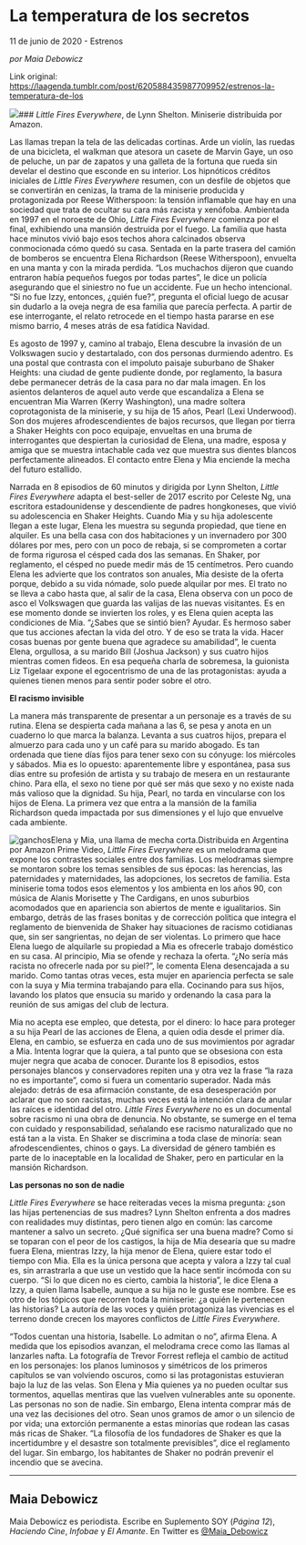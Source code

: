 # La temperatura de los secretos



11 de junio de 2020 - Estrenos

_por Maia Debowicz_

Link original: https://laagenda.tumblr.com/post/620588435987709952/estrenos-la-temperatura-de-los

![](https://64.media.tumblr.com/d92f3467f2bb5dcbee7a394f0177032a/00d8805d7f1805e2-03/s500x750/97f46624b65b3425f117cacc58edef7b0a80a950.jpg)### *Little Fires Everywhere*, de Lynn Shelton. Miniserie distribuida por Amazon.


Las llamas trepan la tela de las delicadas cortinas. Arde un violín, las ruedas de una bicicleta, el walkman que atesora un casete de Marvin Gaye, un oso de peluche, un par de zapatos y una galleta de la fortuna que rueda sin develar el destino que esconde en su interior. Los hipnóticos créditos iniciales de *Little Fires Everywhere* resumen, con un desfile de objetos que se convertirán en cenizas, la trama de la miniserie producida y protagonizada por Reese Witherspoon: la tensión inflamable que hay en una sociedad que trata de ocultar su cara más racista y xenófoba. Ambientada en 1997 en el noroeste de Ohio, *Little Fires Everywhere* comienza por el final, exhibiendo una mansión destruida por el fuego. La familia que hasta hace minutos vivió bajo esos techos ahora calcinados observa conmocionada cómo quedó su casa. Sentada en la parte trasera del camión de bomberos se encuentra Elena Richardson (Reese Witherspoon), envuelta en una manta y con la mirada perdida. “Los muchachos dijeron que cuando entraron había pequeños fuegos por todas partes”, le dice un policía asegurando que el siniestro no fue un accidente. Fue un hecho intencional. “Si no fue Izzy, entonces, ¿quién fue?”, pregunta el oficial luego de acusar sin dudarlo a la oveja negra de esa familia que parecía perfecta. A partir de ese interrogante, el relato retrocede en el tiempo hasta pararse en ese mismo barrio, 4 meses atrás de esa fatídica Navidad.

Es agosto de 1997 y, camino al trabajo, Elena descubre la invasión de un Volkswagen sucio y destartalado, con dos personas durmiendo adentro. Es una postal que contrasta con el impoluto paisaje suburbano de Shaker Heights: una ciudad de gente pudiente donde, por reglamento, la basura debe permanecer detrás de la casa para no dar mala imagen. En los asientos delanteros de aquel auto verde que escandaliza a Elena se encuentran Mia Warren (Kerry Washington), una madre soltera coprotagonista de la miniserie, y su hija de 15 años, Pearl (Lexi Underwood). Son dos mujeres afrodescendientes de bajos recursos, que llegan por tierra a Shaker Heights con poco equipaje, envueltas en una bruma de interrogantes que despiertan la curiosidad de Elena, una madre, esposa y amiga que se muestra intachable cada vez que muestra sus dientes blancos perfectamente alineados. El contacto entre Elena y Mia enciende la mecha del futuro estallido. 

Narrada en 8 episodios de 60 minutos y dirigida por Lynn Shelton, *Little Fires Everywhere* adapta el best-seller de 2017 escrito por Celeste Ng, una escritora estadounidense y descendiente de padres hongkoneses, que vivió su adolescencia en Shaker Heights. Cuando Mia y su hija adolescente llegan a este lugar, Elena les muestra su segunda propiedad, que tiene en alquiler. Es una bella casa con dos habitaciones y un invernadero por 300 dólares por mes, pero con un poco de rebaja, si se comprometen a cortar de forma rigurosa el césped cada dos las semanas. En Shaker, por reglamento, el césped no puede medir más de 15 centímetros. Pero cuando Elena les advierte que los contratos son anuales, Mia desiste de la oferta porque, debido a su vida nómade, solo puede alquilar por mes. El trato no se lleva a cabo hasta que, al salir de la casa, Elena observa con un poco de asco el Volkswagen que guarda las valijas de las nuevas visitantes. Es en ese momento donde se invierten los roles, y es Elena quien acepta las condiciones de Mia. “¿Sabes que se sintió bien? Ayudar. Es hermoso saber que tus acciones afectan la vida del otro. Y de eso se trata la vida. Hacer cosas buenas por gente buena que agradece su amabilidad”, le cuenta Elena, orgullosa, a su marido Bill (Joshua Jackson) y sus cuatro hijos mientras comen fideos. En esa pequeña charla de sobremesa, la guionista Liz Tigelaar expone el egocentrismo de una de las protagonistas: ayuda a quienes tienen menos para sentir poder sobre el otro.

**El racismo invisible**

La manera más transparente de presentar a un personaje es a través de su rutina. Elena se despierta cada mañana a las 6, se pesa y anota en un cuaderno lo que marca la balanza. Levanta a sus cuatros hijos, prepara el almuerzo para cada uno y un café para su marido abogado. Es tan ordenada que tiene días fijos para tener sexo con su cónyuge: los miércoles y sábados. Mia es lo opuesto: aparentemente libre y espontánea, pasa sus días entre su profesión de artista y su trabajo de mesera en un restaurante chino. Para ella, el sexo no tiene por qué ser más que sexo y no existe nada más valioso que la dignidad. Su hija, Pearl, no tarda en vincularse con los hijos de Elena. La primera vez que entra a la mansión de la familia Richardson queda impactada por sus dimensiones y el lujo que envuelve cada ambiente.

![ganchos](https://64.media.tumblr.com/f6f251330af77e6d287916ebe49a248b/00d8805d7f1805e2-ee/s500x750/431d775ac41eb451c95e22c9b0f39a836b776f82.jpg)Elena y Mia, una llama de mecha corta.Distribuida en Argentina por Amazon Prime Video, *Little Fires Everywhere* es un melodrama que expone los contrastes sociales entre dos familias. Los melodramas siempre se montaron sobre los temas sensibles de sus épocas: las herencias, las paternidades y maternidades, las adopciones, los secretos de familia. Esta miniserie toma todos esos elementos y los ambienta en los años 90, con música de Alanis Morisette y The Cardigans, en unos suburbios acomodados que en apariencia son abiertos de mente e igualitarios. Sin embargo, detrás de las frases bonitas y de corrección política que integra el reglamento de bienvenida de Shaker hay situaciones de racismo cotidianas que, sin ser sangrientas, no dejan de ser violentas. Lo primero que hace Elena luego de alquilarle su propiedad a Mia es ofrecerle trabajo doméstico en su casa. Al principio, Mia se ofende y rechaza la oferta. “¿No sería más racista no ofrecerle nada por su piel?”, le comenta Elena desencajada a su marido. Como tantas otras veces, esta mujer en apariencia perfecta se sale con la suya y Mia termina trabajando para ella. Cocinando para sus hijos, lavando los platos que ensucia su marido y ordenando la casa para la reunión de sus amigas del club de lectura.

Mia no acepta ese empleo, que detesta, por el dinero: lo hace para proteger a su hija Pearl de las acciones de Elena, a quien odia desde el primer día. Elena, en cambio, se esfuerza en cada uno de sus movimientos por agradar a Mia. Intenta lograr que la quiera, a tal punto que se obsesiona con esta mujer negra que acaba de conocer. Durante los 8 episodios, estos personajes blancos y conservadores repiten una y otra vez la frase “la raza no es importante”, como si fuera un comentario superador. Nada más alejado: detrás de esa afirmación constante, de esa desesperación por aclarar que no son racistas, muchas veces está la intención clara de anular las raíces e identidad del otro. *Little Fires Everywhere* no es un documental sobre racismo ni una obra de denuncia. No obstante, se sumerge en el tema con cuidado y responsabilidad, señalando ese racismo naturalizado que no está tan a la vista. En Shaker se discrimina a toda clase de minoría: sean afrodescendientes, chinos o gays. La diversidad de género también es parte de lo inaceptable en la localidad de Shaker, pero en particular en la mansión Richardson. 

**Las personas no son de nadie**

*Little Fires Everywhere* se hace reiteradas veces la misma pregunta: ¿son las hijas pertenencias de sus madres? Lynn Shelton enfrenta a dos madres con realidades muy distintas, pero tienen algo en común: las carcome mantener a salvo un secreto. ¿Qué significa ser una buena madre? Como si se toparan con el peor de los castigos, la hija de Mia desearía que su madre fuera Elena, mientras Izzy, la hija menor de Elena, quiere estar todo el tiempo con Mia. Ella es la única persona que acepta y valora a Izzy tal cual es, sin arrastrarla a que use un vestido que la hace sentir incómoda con su cuerpo. “Si lo que dicen no es cierto, cambia la historia”, le dice Elena a Izzy, a quien llama Isabelle, aunque a su hija no le guste ese nombre. Ese es otro de los tópicos que recorren toda la miniserie: ¿a quién le pertenecen las historias? La autoría de las voces y quién protagoniza las vivencias es el terreno donde crecen los mayores conflictos de *Little Fires Everywhere*.

“Todos cuentan una historia, Isabelle. Lo admitan o no”, afirma Elena. A medida que los episodios avanzan, el melodrama crece como las llamas al lanzarles nafta. La fotografía de Trevor Forrest refleja el cambio de actitud en los personajes: los planos luminosos y simétricos de los primeros capítulos se van volviendo oscuros, como si las protagonistas estuvieran bajo la luz de las velas. Son Elena y Mia quienes ya no pueden ocultar sus tormentos, aquellas mentiras que las vuelven vulnerables ante su oponente. Las personas no son de nadie. Sin embargo, Elena intenta comprar más de una vez las decisiones del otro. Sean unos gramos de amor o un silencio de por vida; una extorción permanente a estas minorías que rodean las casas más ricas de Shaker. “La filosofía de los fundadores de Shaker es que la incertidumbre y el desastre son totalmente previsibles”, dice el reglamento del lugar. Sin embargo, los habitantes de Shaker no podrán prevenir el incendio que se avecina. 

  




---

 Maia Debowicz
--------------

 Maia Debowicz es periodista. Escribe en Suplemento SOY (*Página 12*), *Haciendo Cine*, *Infobae* y *El Amante*. En Twitter es [@Maia\_Debowicz](https://twitter.com/Maia_Debowicz?lang=es%E2%80%9D%0D%0Atarget=) 

